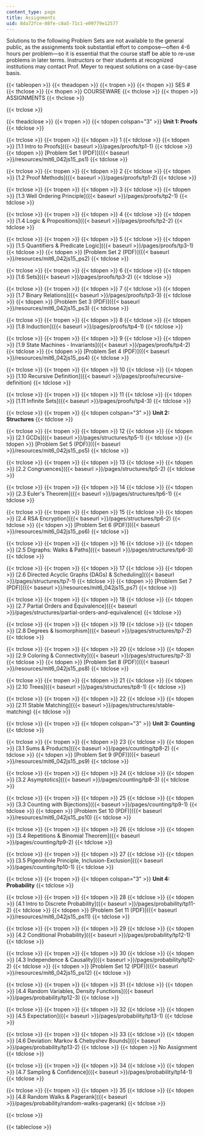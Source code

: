 ```yaml
---
content_type: page
title: Assignments
uid: 8da72fce-08fe-c8a5-71c1-e09779e12577
---
```


Solutions to the following Problem Sets are not available to the general public, as the assignments took substantial effort to compose—often 4-6 hours per problem—so it is essential that the course staff be able to re-use problems in later terms. Instructors or their students at recognized institutions may contact Prof. Meyer to request solutions on a case-by-case basis.

{{< tableopen >}}
{{< theadopen >}}
{{< tropen >}}
{{< thopen >}}
SES #
{{< thclose >}}
{{< thopen >}}
COURSEWARE
{{< thclose >}}
{{< thopen >}}
ASSIGNMENTS
{{< thclose >}}

{{< trclose >}}

{{< theadclose >}}
{{< tropen >}}
{{< tdopen colspan="3" >}}
**Unit 1: Proofs** 
{{< tdclose >}}

{{< trclose >}}
{{< tropen >}}
{{< tdopen >}}
1
{{< tdclose >}}
{{< tdopen >}}
[1.1 Intro to Proofs]({{< baseurl >}}/pages/proofs/tp1-1)
{{< tdclose >}}
{{< tdopen >}}
[Problem Set 1 (PDF)]({{< baseurl >}}/resources/mit6_042js15_ps1)
{{< tdclose >}}

{{< trclose >}}
{{< tropen >}}
{{< tdopen >}}
2
{{< tdclose >}}
{{< tdopen >}}
[1.2 Proof Methods]({{< baseurl >}}/pages/proofs/tp1-2)
{{< tdclose >}}

{{< trclose >}}
{{< tropen >}}
{{< tdopen >}}
3
{{< tdclose >}}
{{< tdopen >}}
[1.3 Well Ordering Principle]({{< baseurl >}}/pages/proofs/tp2-1)
{{< tdclose >}}

{{< trclose >}}
{{< tropen >}}
{{< tdopen >}}
4
{{< tdclose >}}
{{< tdopen >}}
[1.4 Logic & Propositions]({{< baseurl >}}/pages/proofs/tp2-2)
{{< tdclose >}}

{{< trclose >}}
{{< tropen >}}
{{< tdopen >}}
5
{{< tdclose >}}
{{< tdopen >}}
[1.5 Quantifiers & Predicate Logic]({{< baseurl >}}/pages/proofs/tp3-1)
{{< tdclose >}}
{{< tdopen >}}
[Problem Set 2 (PDF)]({{< baseurl >}}/resources/mit6_042js15_ps2)
{{< tdclose >}}

{{< trclose >}}
{{< tropen >}}
{{< tdopen >}}
6
{{< tdclose >}}
{{< tdopen >}}
[1.6 Sets]({{< baseurl >}}/pages/proofs/tp3-2)
{{< tdclose >}}

{{< trclose >}}
{{< tropen >}}
{{< tdopen >}}
7
{{< tdclose >}}
{{< tdopen >}}
[1.7 Binary Relations]({{< baseurl >}}/pages/proofs/tp3-3)
{{< tdclose >}}
{{< tdopen >}}
[Problem Set 3 (PDF)]({{< baseurl >}}/resources/mit6_042js15_ps3)
{{< tdclose >}}

{{< trclose >}}
{{< tropen >}}
{{< tdopen >}}
8
{{< tdclose >}}
{{< tdopen >}}
[1.8 Induction]({{< baseurl >}}/pages/proofs/tp4-1)
{{< tdclose >}}

{{< trclose >}}
{{< tropen >}}
{{< tdopen >}}
9
{{< tdclose >}}
{{< tdopen >}}
[1.9 State Machines - Invariants]({{< baseurl >}}/pages/proofs/tp4-2)
{{< tdclose >}}
{{< tdopen >}}
[Problem Set 4 (PDF)]({{< baseurl >}}/resources/mit6_042js15_ps4)
{{< tdclose >}}

{{< trclose >}}
{{< tropen >}}
{{< tdopen >}}
10
{{< tdclose >}}
{{< tdopen >}}
[1.10 Recursive Definition]({{< baseurl >}}/pages/proofs/recursive-definition)
{{< tdclose >}}

{{< trclose >}}
{{< tropen >}}
{{< tdopen >}}
11
{{< tdclose >}}
{{< tdopen >}}
[1.11 Infinite Sets]({{< baseurl >}}/pages/proofs/tp4-3)
{{< tdclose >}}

{{< trclose >}}
{{< tropen >}}
{{< tdopen colspan="3" >}}
**Unit 2: Structures**
{{< tdclose >}}

{{< trclose >}}
{{< tropen >}}
{{< tdopen >}}
12
{{< tdclose >}}
{{< tdopen >}}
[2.1 GCDs]({{< baseurl >}}/pages/structures/tp5-1)
{{< tdclose >}}
{{< tdopen >}}
[Problem Set 5 (PDF)]({{< baseurl >}}/resources/mit6_042js15_ps5)
{{< tdclose >}}

{{< trclose >}}
{{< tropen >}}
{{< tdopen >}}
13
{{< tdclose >}}
{{< tdopen >}}
[2.2 Congruences]({{< baseurl >}}/pages/structures/tp5-2)
{{< tdclose >}}

{{< trclose >}}
{{< tropen >}}
{{< tdopen >}}
14
{{< tdclose >}}
{{< tdopen >}}
[2.3 Euler's Theorem]({{< baseurl >}}/pages/structures/tp6-1)
{{< tdclose >}}

{{< trclose >}}
{{< tropen >}}
{{< tdopen >}}
15
{{< tdclose >}}
{{< tdopen >}}
[2.4 RSA Encryption]({{< baseurl >}}/pages/structures/tp6-2)
{{< tdclose >}}
{{< tdopen >}}
[Problem Set 6 (PDF)]({{< baseurl >}}/resources/mit6_042js15_ps6)
{{< tdclose >}}

{{< trclose >}}
{{< tropen >}}
{{< tdopen >}}
16
{{< tdclose >}}
{{< tdopen >}}
[2.5 Digraphs: Walks & Paths]({{< baseurl >}}/pages/structures/tp6-3)
{{< tdclose >}}

{{< trclose >}}
{{< tropen >}}
{{< tdopen >}}
17
{{< tdclose >}}
{{< tdopen >}}
[2.6 Directed Acyclic Graphs (DAGs) & Scheduling]({{< baseurl >}}/pages/structures/tp7-1)
{{< tdclose >}}
{{< tdopen >}}
[Problem Set 7 (PDF)]({{< baseurl >}}/resources/mit6_042js15_ps7)
{{< tdclose >}}

{{< trclose >}}
{{< tropen >}}
{{< tdopen >}}
18
{{< tdclose >}}
{{< tdopen >}}
[2.7 Partial Orders and Equivalence]({{< baseurl >}}/pages/structures/partial-orders-and-equivalence)
{{< tdclose >}}

{{< trclose >}}
{{< tropen >}}
{{< tdopen >}}
19
{{< tdclose >}}
{{< tdopen >}}
[2.8 Degrees & Isomorphism]({{< baseurl >}}/pages/structures/tp7-2)
{{< tdclose >}}

{{< trclose >}}
{{< tropen >}}
{{< tdopen >}}
20
{{< tdclose >}}
{{< tdopen >}}
[2.9 Coloring & Connectivity]({{< baseurl >}}/pages/structures/tp7-3)
{{< tdclose >}}
{{< tdopen >}}
[Problem Set 8 (PDF)]({{< baseurl >}}/resources/mit6_042js15_ps8)
{{< tdclose >}}

{{< trclose >}}
{{< tropen >}}
{{< tdopen >}}
21
{{< tdclose >}}
{{< tdopen >}}
[2.10 Trees]({{< baseurl >}}/pages/structures/tp8-1)
{{< tdclose >}}

{{< trclose >}}
{{< tropen >}}
{{< tdopen >}}
22
{{< tdclose >}}
{{< tdopen >}}
[2.11 Stable Matching]({{< baseurl >}}/pages/structures/stable-matching)
{{< tdclose >}}

{{< trclose >}}
{{< tropen >}}
{{< tdopen colspan="3" >}}
**Unit 3: Counting**
{{< tdclose >}}

{{< trclose >}}
{{< tropen >}}
{{< tdopen >}}
23
{{< tdclose >}}
{{< tdopen >}}
[3.1 Sums & Products]({{< baseurl >}}/pages/counting/tp8-2)
{{< tdclose >}}
{{< tdopen >}}
[Problem Set 9 (PDF)]({{< baseurl >}}/resources/mit6_042js15_ps9)
{{< tdclose >}}

{{< trclose >}}
{{< tropen >}}
{{< tdopen >}}
24
{{< tdclose >}}
{{< tdopen >}}
[3.2 Asymptotics]({{< baseurl >}}/pages/counting/tp8-3)
{{< tdclose >}}

{{< trclose >}}
{{< tropen >}}
{{< tdopen >}}
25
{{< tdclose >}}
{{< tdopen >}}
[3.3 Counting with Bijections]({{< baseurl >}}/pages/counting/tp9-1)
{{< tdclose >}}
{{< tdopen >}}
[Problem Set 10 (PDF)]({{< baseurl >}}/resources/mit6_042js15_ps10)
{{< tdclose >}}

{{< trclose >}}
{{< tropen >}}
{{< tdopen >}}
26
{{< tdclose >}}
{{< tdopen >}}
[3.4 Repetitions & Binomial Theorem]({{< baseurl >}}/pages/counting/tp9-2)
{{< tdclose >}}

{{< trclose >}}
{{< tropen >}}
{{< tdopen >}}
27
{{< tdclose >}}
{{< tdopen >}}
[3.5 Pigeonhole Principle, Inclusion-Exclusion]({{< baseurl >}}/pages/counting/tp10-1)
{{< tdclose >}}

{{< trclose >}}
{{< tropen >}}
{{< tdopen colspan="3" >}}
**Unit 4: Probability**
{{< tdclose >}}

{{< trclose >}}
{{< tropen >}}
{{< tdopen >}}
28
{{< tdclose >}}
{{< tdopen >}}
[4.1 Intro to Discrete Probability]({{< baseurl >}}/pages/probability/tp11-2)
{{< tdclose >}}
{{< tdopen >}}
[Problem Set 11 (PDF)]({{< baseurl >}}/resources/mit6_042js15_ps11)
{{< tdclose >}}

{{< trclose >}}
{{< tropen >}}
{{< tdopen >}}
29
{{< tdclose >}}
{{< tdopen >}}
[4.2 Conditional Probability]({{< baseurl >}}/pages/probability/tp12-1)
{{< tdclose >}}

{{< trclose >}}
{{< tropen >}}
{{< tdopen >}}
30
{{< tdclose >}}
{{< tdopen >}}
[4.3 Independence & Causality]({{< baseurl >}}/pages/probability/tp12-2)
{{< tdclose >}}
{{< tdopen >}}
[Problem Set 12 (PDF)]({{< baseurl >}}/resources/mit6_042js15_ps12)
{{< tdclose >}}

{{< trclose >}}
{{< tropen >}}
{{< tdopen >}}
31
{{< tdclose >}}
{{< tdopen >}}
[4.4 Random Variables, Density Functions]({{< baseurl >}}/pages/probability/tp12-3)
{{< tdclose >}}

{{< trclose >}}
{{< tropen >}}
{{< tdopen >}}
32
{{< tdclose >}}
{{< tdopen >}}
[4.5 Expectation]({{< baseurl >}}/pages/probability/tp13-1)
{{< tdclose >}}

{{< trclose >}}
{{< tropen >}}
{{< tdopen >}}
33
{{< tdclose >}}
{{< tdopen >}}
[4.6 Deviation: Markov & Chebyshev Bounds]({{< baseurl >}}/pages/probability/tp13-2)
{{< tdclose >}}
{{< tdopen >}}
No Assignment
{{< tdclose >}}

{{< trclose >}}
{{< tropen >}}
{{< tdopen >}}
34
{{< tdclose >}}
{{< tdopen >}}
[4.7 Sampling & Confidence]({{< baseurl >}}/pages/probability/tp14-1)
{{< tdclose >}}

{{< trclose >}}
{{< tropen >}}
{{< tdopen >}}
35
{{< tdclose >}}
{{< tdopen >}}
[4.8 Random Walks & Pagerank]({{< baseurl >}}/pages/probability/random-walks-pagerank)
{{< tdclose >}}

{{< trclose >}}

{{< tableclose >}}